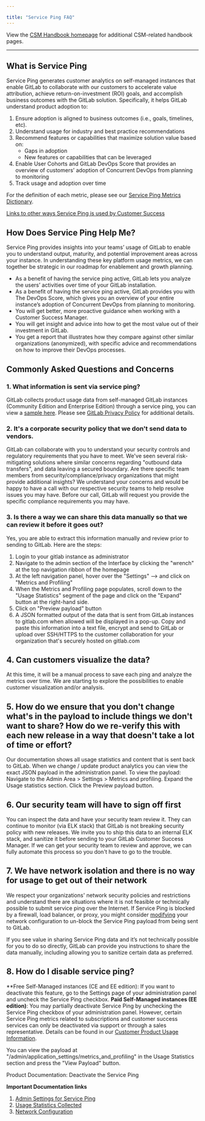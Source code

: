 ```yaml
---

title: "Service Ping FAQ"
---
```








View the [CSM Handbook homepage](https://about.gitlab.com/handbook/customer-success/csm/) for additional CSM-related handbook pages.

----

## What is Service Ping

Service Ping generates customer analytics on self-managed instances that enable GitLab to collaborate with our customers to accelerate value attribution, achieve return-on-investment (ROI) goals, and accomplish business outcomes with the GitLab solution. Specifically, it helps GitLab understand product adoption to:
1. Ensure adoption is aligned to business outcomes (i.e., goals, timelines, etc).
1. Understand usage for industry and best practice recommendations
1. Recommend features or capabilities that maximize solution value based on:
   - Gaps in adoption
   - New features or capabilities that can be leveraged
1. Enable User Cohorts and GitLab DevOps Score that provides an overview of customers’ adoption of  Concurrent DevOps from planning to monitoring
1. Track usage and adoption over time

For the definition of each metric, please see our [Service Ping Metrics Dictionary](https://metrics.gitlab.com).  

[Links to other ways Service Ping is used by Customer Success](https://about.gitlab.com/handbook/customer-success/product-usage-data/using-product-usage-data-in-gainsight/)


## How Does Service Ping Help Me?

Service Ping provides insights into your teams’ usage of GitLab to enable you to understand output, maturity, and potential improvement areas across your instance. In understanding these key platform usage metrics, we can together be strategic in our roadmap for enablement and growth planning.

- As a benefit of having the service ping active, GitLab lets you analyze the users’ activities over time of your GitLab installation.
- As a benefit of having the service ping active, GitLab provides you with The DevOps Score, which gives you an overview of your entire instance’s adoption of Concurrent DevOps from planning to monitoring.
- You will get better, more proactive guidance when working with a Customer Success Manager.
- You will get insight and advice into how to get the most value out of their investment in GitLab.
- You get a report that illustrates how they compare against other similar organizations (anonymized), with specific advice and recommendations on how to improve their DevOps processes.

## Commonly Asked Questions and Concerns

### 1. What information is sent  via service ping?

GitLab collects product usage data from self-managed GitLab instances (Community Edition and Enterprise Edition) through a service ping, you can view a [sample here](https://docs.gitlab.com/ee/development/service_ping/index.html#example-service-ping-payload). Please see [GitLab Privacy Policy](https://about.gitlab.com/privacy/) for additional details.

### 2. It's a corporate security policy that we don't send data to vendors.

GitLab can collaborate with you to understand your security controls and regulatory requirements that you have to meet. We've seen several risk-mitigating solutions where similar concerns regarding "outbound data transfers", and data leaving a secured boundary. Are there specific team members from security/compliance/privacy organizations that might provide additional insights? We understand your concerns and would be happy to have a call with our respective security teams to help resolve issues you may have. Before our call, GitLab will request you provide the specific compliance requirements you may have.

### 3. Is there a way we can share this data manually so that we can review it before it goes out?

Yes, you are able to extract this information manually and review prior to sending to GitLab. Here are the steps:
1. Login to your gitlab instance as administrator
1. Navigate to the admin section of the Interface by clicking the "wrench" at the top navigation ribbon of the homepage
1. At the left navigation panel, hover over the "Settings" –> and click on "Metrics and Profiling"
1. When the Metrics and Profiling page populates, scroll down to the "Usage Statistics" segment of the page and click on the "Expand" button at the right-hand side.
1. Click on "Preview payload" button
1. A JSON formatted output of the data that is sent from GitLab instances to gitlab.com when allowed will be displayed in a pop-up.
Copy and paste this information into a text file, encrypt and send to GitLab or upload over SSH/HTTPS to the customer collaboration for your organization that's securely hosted on gitlab.com

## 4. Can customers visualize the data?

At this time, it will be a manual process to save each ping and analyze the metrics over time. We are starting to explore the possibilities to enable customer visualization and/or analysis.

## 5. How do we ensure that you don't change what's in the payload to include things we don't want to share? How do we re-verify this with each new release in a way that doesn't take a lot of time or effort?

Our documentation shows all usage statistics and content that is sent back to GitLab. When we change / update product analytics you can view the exact JSON payload in the administration panel. To view the payload: Navigate to the Admin Area > Settings > Metrics and profiling. Expand the Usage statistics section. Click the Preview payload button.

## 6. Our security team will have to sign off first

You can inspect the data and have your security team review it. They can continue to monitor (via ELK stack) that GitLab is not breaking security policy with new releases. We invite you to ship this data to an internal ELK stack, and sanitize it before sending to your GitLab Customer Success Manager. If we can get your security team to review and approve, we can fully automate this process so you don't have to go to the trouble.

## 7. We have network isolation and there is no way for usage to get out of their network

We respect your organizations' network security policies and restrictions and understand there are situations where it is not feasible or technically possible to submit service ping over the Internet. If Service Ping is blocked by a firewall, load balancer, or proxy, you might consider [modifying](https://docs.gitlab.com/ee/administration/settings/usage_statistics.html#network-configuration) your network configuration to un-block the Service Ping payload from being sent to GitLab.

If you see value in sharing Service Ping data and it’s not technically possible for you to do so directly, GitLab can provide you instructions to share the data manually, including allowing you to sanitize certain data as preferred.

## 8. How do I disable service ping?

**Free Self-Managed instances (CE and EE edition): If you want to deactivate this feature, go to the Settings page of your administration panel and uncheck the Service Ping checkbox.
**Paid Self-Managed instances (EE edition)**:  You may partially deactivate Service Ping by unchecking the Service Ping checkbox of your administration panel.  However, certain Service Ping metrics related to subscriptions and customer success services can only be deactivated via support or through a sales representative. Details can be found in our [Customer Product Usage Information](handbook/legal/privacy/customer-product-usage-information/#service-ping-formerly-known-as-usage-ping).

You can view the payload at "/admin/application_settings/metrics_and_profiling" in the Usage Statistics section and press the "View Payload" button.

Product Documentation: Deactivate the Service Ping

**Important Documentation links**
1. [Admin Settings for Service Ping](https://docs.gitlab.com/ee/administration/settings/usage_statistics.html#service-ping)
1. [Usage Statistics Collected](https://docs.gitlab.com/ee/administration/settings/usage_statistics.html#usage-statistics-collected)
1. [Network Configuration](https://docs.gitlab.com/ee/administration/settings/usage_statistics.html#network-configuration)
